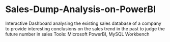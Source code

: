 # Sales-Dump-Analysis-on-PowerBI

Interactive Dashboard analysing the existing sales database of a
company to provide interesting conclusions on the sales trend in
the past to judge the future number in sales
Tools: Microsoft PowerBI, MySQL Workbench
